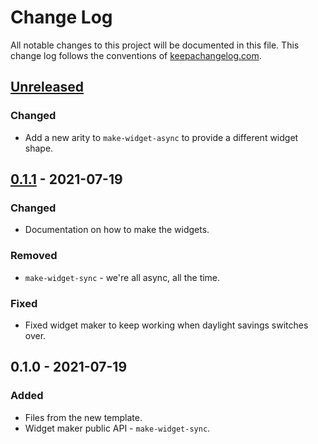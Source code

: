 # Change Log
All notable changes to this project will be documented in this file. This change log follows the conventions of [keepachangelog.com](http://keepachangelog.com/).

## [Unreleased]
### Changed
- Add a new arity to `make-widget-async` to provide a different widget shape.

## [0.1.1] - 2021-07-19
### Changed
- Documentation on how to make the widgets.

### Removed
- `make-widget-sync` - we're all async, all the time.

### Fixed
- Fixed widget maker to keep working when daylight savings switches over.

## 0.1.0 - 2021-07-19
### Added
- Files from the new template.
- Widget maker public API - `make-widget-sync`.

[Unreleased]: https://github.com/your-name/demo-lib/compare/0.1.1...HEAD
[0.1.1]: https://github.com/your-name/demo-lib/compare/0.1.0...0.1.1
